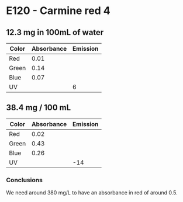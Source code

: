 # E120 - Carmine red 4

## 12.3 mg in 100mL of water

| Color | Absorbance | Emission |
| ----- | ---------- | -------- |
| Red   | 0.01       |          |
| Green | 0.14       |          |
| Blue  | 0.07       |          |
| UV    |            | 6        |

## 38.4 mg / 100 mL

| Color | Absorbance | Emission |
| ----- | ---------- | -------- |
| Red   | 0.02       |
| Green | 0.43       |
| Blue  | 0.26       |
| UV    |            | -14      |

### Conclusions

We need around 380 mg/L to have an absorbance in red of around 0.5.
